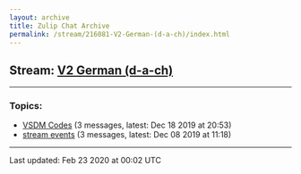 ```yaml
---
layout: archive
title: Zulip Chat Archive
permalink: /stream/216081-V2-German-(d-a-ch)/index.html
---
```


## Stream: [V2 German (d-a-ch)](https://hl7webmaster.github.io/zulip-hl7-org/stream/216081-V2-German-(d-a-ch)/index.html)
---

### Topics:

* [VSDM Codes](topic/VSDM.20Codes.html) (3 messages, latest: Dec 18 2019 at 20:53)
* [stream events](topic/stream.20events.html) (3 messages, latest: Dec 08 2019 at 11:18)

<hr><p>Last updated: Feb 23 2020 at 00:02 UTC</p>
